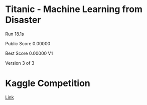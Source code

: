 # Titanic - Machine Learning from Disaster

Run
18.1s

Public Score
0.00000

Best Score
0.00000 V1

Version 3 of 3

# Kaggle Competition
<a href='https://www.kaggle.com/code/juliohsu/titanic-survival-linear-regression/notebook'>Link</a>
